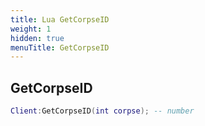 ```yaml
---
title: Lua GetCorpseID
weight: 1
hidden: true
menuTitle: GetCorpseID
---
```

## GetCorpseID
```lua
Client:GetCorpseID(int corpse); -- number
```
